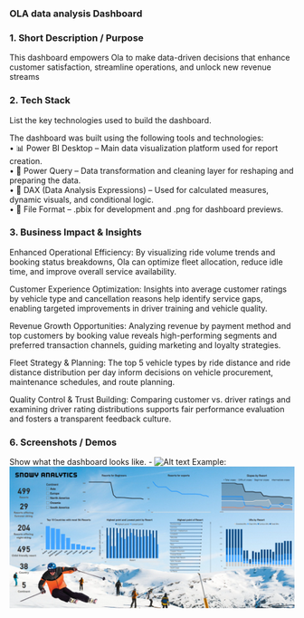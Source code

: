 ### OLA data analysis Dashboard

### 1.	Short Description / Purpose
This dashboard empowers Ola to make data-driven decisions that enhance customer satisfaction, streamline operations, and unlock new revenue streams

### 2.	Tech Stack
List the key technologies used to build the dashboard.

The dashboard was built using the following tools and technologies:<br>
•	📊 Power BI Desktop – Main data visualization platform used for report creation.<br>
•	📂 Power Query – Data transformation and cleaning layer for reshaping and preparing the data.<br>
•	🧠 DAX (Data Analysis Expressions) – Used for calculated measures, dynamic visuals, and conditional logic.<br>
•	📁 File Format – .pbix for development and .png for dashboard previews.

### 3. Business Impact & Insights
Enhanced Operational Efficiency: By visualizing ride volume trends and booking status breakdowns, Ola can optimize fleet allocation, reduce idle time, and improve overall service availability.

Customer Experience Optimization: Insights into average customer ratings by vehicle type and cancellation reasons help identify service gaps, enabling targeted improvements in driver training and vehicle quality.

Revenue Growth Opportunities: Analyzing revenue by payment method and top customers by booking value reveals high-performing segments and preferred transaction channels, guiding marketing and loyalty strategies.

Fleet Strategy & Planning: The top 5 vehicle types by ride distance and ride distance distribution per day inform decisions on vehicle procurement, maintenance schedules, and route planning.

Quality Control & Trust Building: Comparing customer vs. driver ratings and examining driver rating distributions supports fair performance evaluation and fosters a transparent feedback culture.

### 6.	Screenshots / Demos
Show what the dashboard looks like. - ![Alt text](https://github.com/username/repo/assets/image.png)
Example: ![Dashboard Preview](https://github.com/the-mansi-goel/Ski-dashboard/blob/main/Snapshot%20of%20the%20Dahbaord.png)
